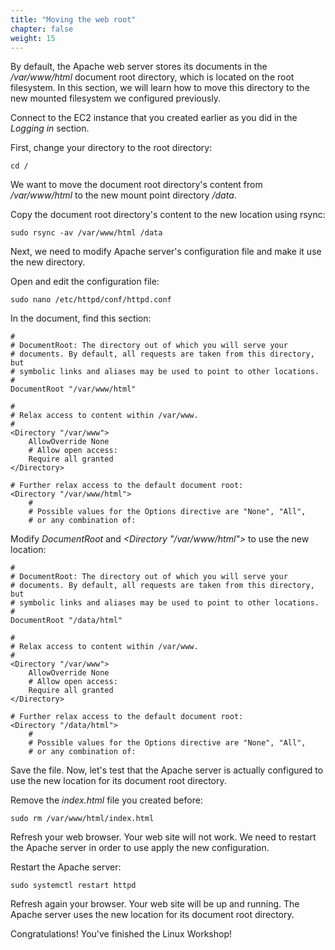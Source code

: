 ```yaml
---
title: "Moving the web root"
chapter: false
weight: 15
---
```


By default, the Apache web server stores its documents in the _/var/www/html_ document root directory, which is located on the root filesystem. In this section, we will learn how to move this directory to the new mounted filesystem we configured previously.

Connect to the EC2 instance that you created earlier as you did in the _Logging in_ section.

First, change your directory to the root directory:

```commandline
cd /
```

We want to move the document root directory's content from _/var/www/html_ to the new mount point directory _/data_. 

Copy the document root directory's content to the new location using rsync:

```commandline
sudo rsync -av /var/www/html /data
```

Next, we need to modify Apache server's configuration file and make it use the new directory.

Open and edit the configuration file:

```commandline
sudo nano /etc/httpd/conf/httpd.conf 
```

In the document, find this section:

```
#
# DocumentRoot: The directory out of which you will serve your
# documents. By default, all requests are taken from this directory, but
# symbolic links and aliases may be used to point to other locations.
#
DocumentRoot "/var/www/html"

#
# Relax access to content within /var/www.
#
<Directory "/var/www">
    AllowOverride None
    # Allow open access:
    Require all granted
</Directory>

# Further relax access to the default document root:
<Directory "/var/www/html">
    #
    # Possible values for the Options directive are "None", "All",
    # or any combination of:

```

Modify _DocumentRoot_ and _<Directory "/var/www/html">_ to use the new location:

```
#
# DocumentRoot: The directory out of which you will serve your
# documents. By default, all requests are taken from this directory, but
# symbolic links and aliases may be used to point to other locations.
#
DocumentRoot "/data/html"

#
# Relax access to content within /var/www.
#
<Directory "/var/www">
    AllowOverride None
    # Allow open access:
    Require all granted
</Directory>

# Further relax access to the default document root:
<Directory "/data/html">
    #
    # Possible values for the Options directive are "None", "All",
    # or any combination of:

```

Save the file. Now, let's test that the Apache server is actually configured to use the new location for its document root directory.

Remove the _index.html_ file you created before:

```commandline
sudo rm /var/www/html/index.html
```

Refresh your web browser. Your web site will not work. We need to restart the Apache server in order to use apply the new configuration.

Restart the Apache server:

```commandline
sudo systemctl restart httpd
```

Refresh again your browser. Your web site will be up and running. The Apache server uses the new location for its document root directory.

Congratulations! You've finished the Linux Workshop!